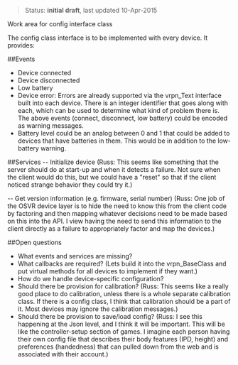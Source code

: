 > Status: **initial draft**, last updated 10-Apr-2015

Work area for config interface class

The config class interface is to be implemented with every device.  It provides:

##Events
- Device connected
- Device disconnected
- Low battery
- Device error: Errors are already supported via the vrpn_Text interface built into each device.  There is an integer identifier that goes along with each, which can be used to determine what kind of problem there is.  The above events (connect, disconnect, low battery) could be encoded as warning messages.
- Battery level could be an analog between 0 and 1 that could be added to devices that have batteries in them.  This would be in addition to the low-battery warning.

##Services
-- Initialize device (Russ: This seems like something that the server should do at start-up and when it detects a failure.  Not sure when the client would do this, but we could have a "reset" so that if the client noticed strange behavior they could try it.)

-- Get version information (e.g. firmware, serial number)  (Russ: One job of the OSVR device layer is to hide the need to know this from the client code by factoring and then mapping whatever decisions need to be made based on this into the API.  I view having the need to send this information to the client directly as a failure to appropriately factor and map the devices.)

##Open questions
- What events and services are missing?
- What callbacks are required?  (Lets build it into the vrpn_BaseClass and put virtual methods for all devices to implement if they want.)
- How do we handle device-specific configuration?
- Should there be provision for calibration?  (Russ: This seems like a really good place to do calibration, unless there is a whole separate calibration class.  If there is a config class, I think that calibration should be a part of it.  Most devices may ignore the calibration messages.)
- Should there be provision to save/load config?  (Russ: I see this happening at the Json level, and I think it will be important.  This will be like the controller-setup section of games.  I imagine each person having their own config file that describes their body features (IPD, height) and preferences (handedness) that can pulled down from the web and is associated with their account.)
